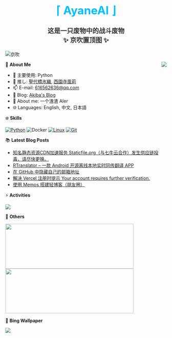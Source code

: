 <div align="center">
  <h1 style="color:#00BFFF;font-size:35px">⌈ AyaneAI ⌋</h1>
  <h3 style="color:#333333;font-size:20px">这是一只废物中的战斗废物<br>✨ 京吹置顶图 ✨</h3>
</div>

![京吹](https://raw.githubusercontent.com/azmiao/azmiao/main/header_img.png)

<a href="https://github.com/AyaneAI">
  <img align="right" src="https://github-readme-stats.vercel.app/api?username=AyaneAI&theme=buefy&show_icons=true&count_private=true" />
</a>

🍓 **About Me**

- 🔭 主要使用: Python
- 🌱 推し: [聖代橋氷織](https://mzh.moegirl.org.cn/zh-hans/%E5%9C%A3%E4%BB%A3%E6%A1%A5%E5%86%B0%E7%BB%87), [西園寺風莉](https://mzh.moegirl.org.cn/%E8%A5%BF%E5%9B%AD%E5%AF%BA%E9%A3%8E%E8%8E%89)
- 📫 E-mail: 616562636@qq.com
- 🍨 Blog: [Akiba's Blog](https://blog.anzu.link)
- 👯 About me: 一个渣渣 AIer
- 🌐 Languages: English, 中文, 日本語

❄️ **Skills**

[![Python](https://img.shields.io/badge/-Python-3776AB?style=flat-square&logo=python&logoColor=ffffff)](https://www.python.org/)
![Docker](https://img.shields.io/badge/Docker-2496ED?style=flat-square&logo=docker&logoColor=ffffff)
[![Linux](https://img.shields.io/badge/-Linux-333333?style=flat-square&logo=linux&logoColor=white)](https://www.linuxfoundation.org/)
[![Git](https://img.shields.io/badge/-Git-f05032?style=flat-square&logo=git&logoColor=white)](https://git-scm.com/)

📚 **Latest Blog Posts**

<!-- BLOG-POST-LIST:START -->
- [知名静态资源CDN加速服务 Staticfile.org（与七牛云合作）发生供应链投毒，请尽快更换。](https://www.tjsky.net/news/992?pk_campaign=feed&pk_kwd=%25e7%259f%25a5%25e5%2590%258d%25e9%259d%2599%25e6%2580%2581%25e8%25b5%2584%25e6%25ba%2590cdn%25e5%258a%25a0%25e9%2580%259f%25e6%259c%258d%25e5%258a%25a1-staticfile-org%25ef%25bc%2588%25e4%25b8%258e%25e4%25b8%2583%25e7%2589%259b%25e4%25ba%2591%25e5%2590%2588%25e4%25bd%259c%25ef%25bc%2589%25e5%258f%2591%25e7%2594%259f)
- [RTranslator –  一款 Android 开源离线本地实时同传翻译 APP](https://www.tjsky.net/ai/985?pk_campaign=feed&pk_kwd=https-www-tjsky-net-ai-985)
- [在 GitHub 中隐藏自己的邮箱地址](https://www.tjsky.net/tutorial/974?pk_campaign=feed&pk_kwd=https-www-tjsky-net-tutorial-974)
- [解决 Vercel 注册时提示 Your account requires further verification.](https://www.tjsky.net/tutorial/971?pk_campaign=feed&pk_kwd=https-www-tjsky-net-tutorial-971)
- [使用 Memos 搭建轻博客（朋友圈）](https://www.tjsky.net/tutorial/950?pk_campaign=feed&pk_kwd=https-www-tjsky-net-p950)
<!-- BLOG-POST-LIST:END -->

⚡️ **Activities**

<a href="https://github.com/AyaneAI/GPUMonitor">
  <img src="https://github-readme-stats.vercel.app/api/pin/?username=AyaneAI&repo=GPUMonitor&bg_color=30,a6c0fe,f68084&title_color=fff&text_color=fff" />
</a>

🎄 **Others**

<a href="https://github.com/AyaneAI">
  <img width="400" height="140" src="https://card.yuy1n.io/card/76561198344110725/gradient3,en,badge,group">
</a>

<a href="https://github.com/AyaneAI">
  <img width="400" height="140" src="https://github-readme-stats.vercel.app/api/top-langs/?username=AyaneAI&layout=compact&bg_color=30,a6c0fe,f68084&title_color=fff&text_color=fff">
</a>

🗻 **Bing Wallpaper**

<!-- BING-WALLPAPER:START -->
<img src="https://www.bing.com/th?id=OHR.GangiSicily_EN-US5325083744_1920x1080.jpg&rf=LaDigue_1920x1080.jpg&pid=hp">
<!-- BING-WALLPAPER:END -->

